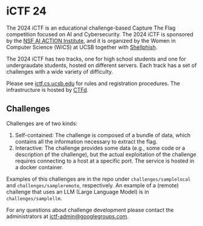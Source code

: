 # iCTF 24

The 2024 iCTF is an educational challenge-based Capture The Flag competition focused on AI and Cybersecurity.
The 2024 iCTF is sponsored by the [NSF AI ACTION Institute](https://action.ucsb.edu), and it is organized by the Women in Computer Science (WiCS) at UCSB together with [Shellphish](http://www.shellphish.net).

The 2024 iCTF has two tracks, one for high school students and one for undergraudate students, hosted on different servers.
Each track has a set of challenges with a wide variety of difficulty.

Please see [ictf.cs.ucsb.edu](https://ictf.cs.ucsb.edu) for rules and registration procedures.
The infrastructure is hosted by [CTFd](https://CTFd.io).

## Challenges

Challenges are of two kinds:
1. Self-contained: The challenge is composed of a bundle of data, which contains all the information necessary to extract the flag.
2. Interactive: The challenge provides some data (e.g., some code or a description pf the challenge), but the actual exploitation of the challenge requires connecting to a host at a specific port. The service is hosted in a docker container.

Examples of this challenges are in the repo under `challenges/samplelocal` and `challenges/sampleremote`, respectively.
An example of a (remote) challenge that uses an LLM (Large Language Model) is in `challenges/samplellm`.

For any questions about challenge development please contact the administrators at [ictf-admin@googlegroups.com](mailto:ictf-admin@googlegroups.com).
